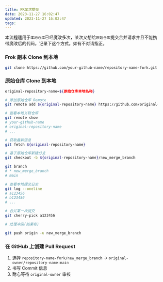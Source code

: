```yaml
---
title: PR某次提交
date: 2023-11-27 16:02:47
updated: 2023-11-27 16:02:47
tags:
---
```

本流程适用于`本地仓库`已经魔改多次，某次又想给`原始仓库`提交合并请求并且不能携带魔改后的代码，记录下这个方式，如有不对请指正。

### Frok 副本 Clone 到本地

```bash
git clone https://github.com/your-github-name/repository-name-fork.git
```

### 原始仓库 Clone 到本地


```bash
original-repository-name=${原始仓库本地名称}

# 添加原始仓库 Remote
git remote add ${original-repository-name} https://github.com/original-owner/repository-name.git

# 查看本地关联仓库
git remote show
# your-github-name
# original-repository-name
# ...

# 获取最新信息
git fetch ${original-repository-name}

# 基于原始仓库新建分支
git checkout -b ${original-repository-name}/new_merge_branch

git branch
# * new_merge_branch
# main

# 查看本地提交日志
git log --oneline
# a123456
# b123456
# ...

# 合并某一次提交
git cherry-pick a123456

# 处理冲突(如果有)

git push origin -u new_merge_branch
```

### 在 GitHub 上创建 Pull Request

1. 选择 `repository-name-fork/new_merge_branch` -> `original-owner/repository-name:main`
2. 书写 Commit 信息
3. 耐心等待 `original-owner` 审核